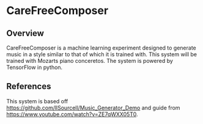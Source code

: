# CareFreeComposer
## Overview
CareFreeComposer is a machine learning experiment designed to generate music in a style similar to that of which it is trained with. This system will be trained with Mozarts piano conceretos. The system is powered by TensorFlow in python.
## References
This system is based off https://github.com/llSourcell/Music_Generator_Demo and guide from https://www.youtube.com/watch?v=ZE7qWXX05T0.

